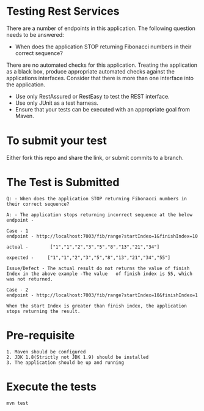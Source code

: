 # Testing Rest Services

There are a number of endpoints in this application.  The following question needs to be answered:

- When does the application STOP returning Fibonacci numbers in their correct sequence?

There are no automated checks for this application.  Treating the application as a black box, produce appropriate automated checks against the applications interfaces.  Consider that there is more than one interface into the application.

- Use only RestAssured or RestEasy to test the REST interface.
- Use only JUnit as a test harness.
- Ensure that your tests can be executed with an appropriate goal from Maven.

# To submit your test
Either fork this repo and share the link, or submit commits to a branch.


# The Test is Submitted
	
	Q: - When does the application STOP returning Fibonacci numbers in their correct sequence?
	
	A: - The application stops returning incorrect sequence at the below endpoint -
	
	Case - 1
	endpoint - http://localhost:7003/fib/range?startIndex=1&finishIndex=10 
		
	actual - 		["1","1","2","3","5","8","13","21","34"]
	
	expected -     ["1","1","2","3","5","8","13","21","34","55"]
	
	Issue/Defect - The actual result do not returns the value of finish Index in the above example -The value 	of finish index is 55, which was not returned.
	
	Case - 2
	endpoint - http://localhost:7003/fib/range?startIndex=10&finishIndex=1
	
	When the start Index is greater than finish index, the application stops returning the result. 
	
# Pre-requisite
	
	1. Maven should be configured
	2. JDK 1.8(Strictly not JDK 1.9) should be installed
	3. The application should be up and running
	
# Execute the tests
	
	mvn test